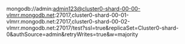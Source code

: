 mongodb://admin:admin123@cluster0-shard-00-00-vlmrr.mongodb.net:27017,cluster0-shard-00-01-vlmrr.mongodb.net:27017,cluster0-shard-00-02-vlmrr.mongodb.net:27017/test?ssl=true&replicaSet=Cluster0-shard-0&authSource=admin&retryWrites=true&w=majority